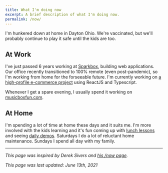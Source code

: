 ```yaml
---
title: What I'm doing now
excerpt: A brief description of what I'm doing now.
permalink: /now/
---
```


I'm hunkered down at home in Dayton Ohio. We're vaccinated, but we'll probably continue to play it safe until the kids are too.

## At Work

I've just passed 6 years working at [Sparkbox](https://seesparkbox.com/), building web applications. Our office recently transitioned to 100% remote (even post-pandemic), so I'm working from home for the forseeable future. I'm currently working on [a high-profile e-commerce project](https://www.linkedin.com/posts/ashleyszwec_so-proud-of-my-team-for-delivering-the-front-end-activity-6808777034286927872-r61b) using ReactJS and Typescript.

Whenever I get a spare evening, I usually spend it working on [musicboxfun.com](https://musicboxfun.com).

## At Home

I'm spending a lot of time at home these days and it suits me. I'm more involved with the kids learning and it's fun coming up with [lunch lessons](https://www.instagram.com/lunchlesson/) and seeing [daily demos](/2019/07/16/daily-demos-a-ritual-for-raising-kids-that-create/). Saturdays I do a lot of reluctant home maintenance. Sundays I spend all day with my family.

---

_This page was inspired by Derek Sivers and [his /now page](https://sivers.org/now)._

_This page was last updated: June 13th, 2021_
